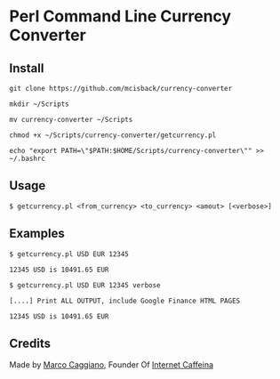 # Perl Command Line Currency Converter


## Install

    git clone https://github.com/mcisback/currency-converter
    
    mkdir ~/Scripts

    mv currency-converter ~/Scripts

    chmod +x ~/Scripts/currency-converter/getcurrency.pl

    echo "export PATH=\"$PATH:$HOME/Scripts/currency-converter\"" >> ~/.bashrc

## Usage

    $ getcurrency.pl <from_currency> <to_currency> <amout> [<verbose>]

## Examples

    $ getcurrency.pl USD EUR 12345
    
    12345 USD is 10491.65 EUR

    $ getcurrency.pl USD EUR 12345 verbose

    [....] Print ALL OUTPUT, include Google Finance HTML PAGES

    12345 USD is 10491.65 EUR

## Credits

Made by [Marco Caggiano](https://www.marcocaggiano.com "Marco Caggiano Website"), Founder Of [Internet Caffeina](https://www.internetcaffeina.com "Internet Caffeina")

